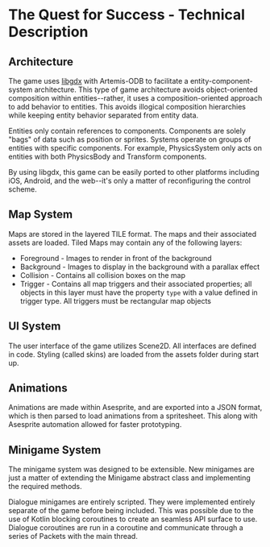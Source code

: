# The Quest for Success - Technical Description

## Architecture
The game uses [libgdx](https://libgdx.badlogicgames.com/) with Artemis-ODB to facilitate a entity-component-system architecture.
This type of game architecture avoids object-oriented composition within entities--rather, it uses a composition-oriented
approach to add behavior to entities. This avoids illogical composition hierarchies while keeping entity behavior 
separated from entity data.

Entities only contain references to components. Components are solely "bags" of data such as position or sprites.
Systems operate on groups of entities with specific components. For example, PhysicsSystem only acts on 
entities with both PhysicsBody and Transform components. 

By using libgdx, this game can be easily ported to other platforms including iOS, Android, and the web--it's only a
matter of reconfiguring the control scheme.

## Map System

Maps are stored in the layered TILE format. The maps and their associated assets are loaded. Tiled Maps may contain any 
of the following layers:
 * Foreground - Images to render in front of the background
 * Background - Images to display in the background with a parallax effect
 * Collision - Contains all collision boxes on the map
 * Trigger - Contains all map triggers and their associated properties; all objects in this layer must have the property
   `type` with a value defined in trigger type. All triggers must be rectangular map objects

## UI System

The user interface of the game utilizes Scene2D. All interfaces are defined in code. Styling (called skins) are loaded 
from the assets folder during start up.

## Animations

Animations are made within Asesprite, and are exported into a JSON format, which is then parsed to load animations from
a spritesheet. This along with Asesprite automation allowed for faster prototyping.

## Minigame System

The minigame system was designed to be extensible. New minigames are just a matter of extending the Minigame abstract
class and implementing the required methods.
 
Dialogue minigames are entirely scripted. They were implemented entirely separate of the game before being included. This
was possible due to the use of Kotlin blocking coroutines to create an seamless API surface to use. Dialogue coroutines
are run in a coroutine and communicate through a series of Packets with the main thread.